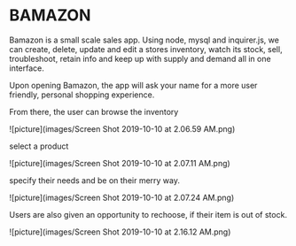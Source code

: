 # BAMAZON

Bamazon is a small scale sales app. 
Using node, mysql and inquirer.js, we can create, delete, update and edit a stores inventory, 
watch its stock, sell, troubleshoot, retain info and keep up with supply and demand all in one interface.

Upon opening Bamazon, the app will ask your name for a more user friendly, personal shopping experience. 



From there, the user can browse the inventory

![picture](images/Screen Shot 2019-10-10 at 2.06.59 AM.png)

select a product 

![picture](images/Screen Shot 2019-10-10 at 2.07.11 AM.png)

specify their needs and be on their merry way.

![picture](images/Screen Shot 2019-10-10 at 2.07.24 AM.png)

Users are also given an opportunity to rechoose, if their item is out of stock. 

![picture](images/Screen Shot 2019-10-10 at 2.16.12 AM.png)